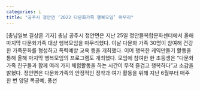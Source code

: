 ```yaml
---
categories: i
title: "공주시 정안면 ‘2022 다문화가족 행복모임’ 마무리"
---
```

[충남일보 길상훈 기자] 충남 공주시 정안면은 지난 25일 정안뜰복합문화센터에서 올해 마지막 다문화가족 대상 행복모임을 마무리했다. 이날 다문화 가족 30명이 참여해 건강한 가족문화를 형성하고 폭력예방 교육 등을 개최했다. 이어 행복한 케익만들기 활동을 통해 올해 마지막 행복모임의 프로그램도 개최했다. 모임에 참여한 한 초등생은 “다문화 가족 친구들과 함께 여러 가지 체험활동을 하는 시간이 무척 즐겁고 행복하다”고 소감을 밝혔다. 정안면은 다문화가족의 안정적인 정착과 여가 활동을 위해 지난 6월부터 매주 한 번 양말 목공예, 풍선